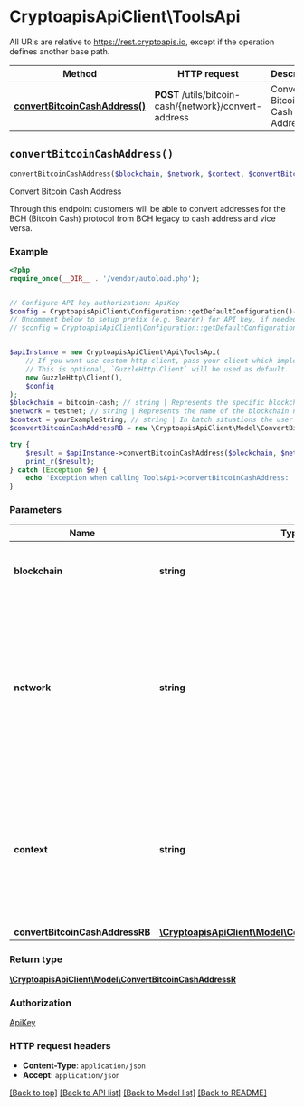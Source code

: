 # CryptoapisApiClient\ToolsApi

All URIs are relative to https://rest.cryptoapis.io, except if the operation defines another base path.

| Method | HTTP request | Description |
| ------------- | ------------- | ------------- |
| [**convertBitcoinCashAddress()**](ToolsApi.md#convertBitcoinCashAddress) | **POST** /utils/bitcoin-cash/{network}/convert-address | Convert Bitcoin Cash Address |


## `convertBitcoinCashAddress()`

```php
convertBitcoinCashAddress($blockchain, $network, $context, $convertBitcoinCashAddressRB): \CryptoapisApiClient\Model\ConvertBitcoinCashAddressR
```

Convert Bitcoin Cash Address

Through this endpoint customers will be able to convert addresses for the BCH (Bitcoin Cash) protocol from BCH legacy to cash address and vice versa.

### Example

```php
<?php
require_once(__DIR__ . '/vendor/autoload.php');


// Configure API key authorization: ApiKey
$config = CryptoapisApiClient\Configuration::getDefaultConfiguration()->setApiKey('x-api-key', 'YOUR_API_KEY');
// Uncomment below to setup prefix (e.g. Bearer) for API key, if needed
// $config = CryptoapisApiClient\Configuration::getDefaultConfiguration()->setApiKeyPrefix('x-api-key', 'Bearer');


$apiInstance = new CryptoapisApiClient\Api\ToolsApi(
    // If you want use custom http client, pass your client which implements `GuzzleHttp\ClientInterface`.
    // This is optional, `GuzzleHttp\Client` will be used as default.
    new GuzzleHttp\Client(),
    $config
);
$blockchain = bitcoin-cash; // string | Represents the specific blockchain protocol name, e.g. Ethereum, Bitcoin, etc.
$network = testnet; // string | Represents the name of the blockchain network used; blockchain networks are usually identical as technology and software, but they differ in data, e.g. - \"mainnet\" is the live network with actual data while network like \"testnet\" is a test network.
$context = yourExampleString; // string | In batch situations the user can use the context to correlate responses with requests. This property is present regardless of whether the response was successful or returned as an error. `context` is specified by the user.
$convertBitcoinCashAddressRB = new \CryptoapisApiClient\Model\ConvertBitcoinCashAddressRB(); // \CryptoapisApiClient\Model\ConvertBitcoinCashAddressRB

try {
    $result = $apiInstance->convertBitcoinCashAddress($blockchain, $network, $context, $convertBitcoinCashAddressRB);
    print_r($result);
} catch (Exception $e) {
    echo 'Exception when calling ToolsApi->convertBitcoinCashAddress: ', $e->getMessage(), PHP_EOL;
}
```

### Parameters

| Name | Type | Description  | Notes |
| ------------- | ------------- | ------------- | ------------- |
| **blockchain** | **string**| Represents the specific blockchain protocol name, e.g. Ethereum, Bitcoin, etc. | [default to &#39;bitcoin-cash&#39;] |
| **network** | **string**| Represents the name of the blockchain network used; blockchain networks are usually identical as technology and software, but they differ in data, e.g. - \&quot;mainnet\&quot; is the live network with actual data while network like \&quot;testnet\&quot; is a test network. | |
| **context** | **string**| In batch situations the user can use the context to correlate responses with requests. This property is present regardless of whether the response was successful or returned as an error. &#x60;context&#x60; is specified by the user. | [optional] |
| **convertBitcoinCashAddressRB** | [**\CryptoapisApiClient\Model\ConvertBitcoinCashAddressRB**](../Model/ConvertBitcoinCashAddressRB.md)|  | [optional] |

### Return type

[**\CryptoapisApiClient\Model\ConvertBitcoinCashAddressR**](../Model/ConvertBitcoinCashAddressR.md)

### Authorization

[ApiKey](../../README.md#ApiKey)

### HTTP request headers

- **Content-Type**: `application/json`
- **Accept**: `application/json`

[[Back to top]](#) [[Back to API list]](../../README.md#endpoints)
[[Back to Model list]](../../README.md#models)
[[Back to README]](../../README.md)
